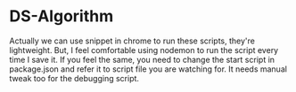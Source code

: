 # DS-Algorithm
Actually we can use snippet in chrome to run these scripts, they're lightweight. But, I feel comfortable using nodemon to run the script every time I save it. 
If you feel the same, you need to change the start script in package.json and refer it to script file you are watching for. It needs manual tweak too for the debugging script.
